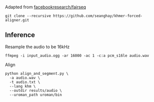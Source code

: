 Adapted from [facebookresearch/fairseq](https://github.com/facebookresearch/fairseq/tree/main/examples/mms)

```shell
git clone --recursive https://github.com/seanghay/khmer-forced-aligner.git
```

## Inference

Resample the audio to be 16kHz

```
ffmpeg -i input_audio.ogg -ar 16000 -ac 1 -c:a pcm_s16le audio.wav
```

Align

```
python align_and_segment.py \
  -a audio.wav \
  -t audio.txt \
  --lang khm \
  --outdir results/audio \
  --uroman_path uroman/bin
```
